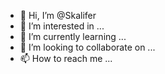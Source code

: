 - 👋 Hi, I’m @Skalifer
- 👀 I’m interested in ...
- 🌱 I’m currently learning ...
- 💞️ I’m looking to collaborate on ...
- 📫 How to reach me ...

<!---
Skalifer/Skalifer is a ✨ special ✨ repository because its `README.md` (this file) appears on your GitHub profile.
You can click the Preview link to take a look at your changes.
--->
